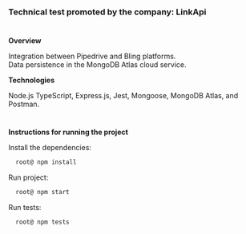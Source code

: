 <h3>Technical test promoted by the company: LinkApi</h3>

#
**Overview**

Integration between Pipedrive and Bling platforms.<br>
Data persistence in the MongoDB Atlas cloud service.

**Technologies**

Node.js TypeScript, Express.js, Jest, Mongoose, MongoDB Atlas, and Postman.

#
**Instructions for running the project**

Install the dependencies:
```zsh
  root@ npm install
```
Run project:
```zsh
  root@ npm start
```
Run tests:
```zsh
  root@ npm tests
```

